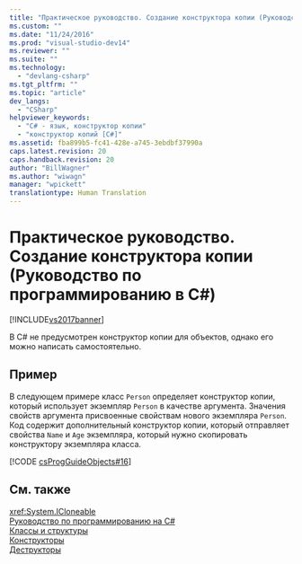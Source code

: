 ```yaml
---
title: "Практическое руководство. Создание конструктора копии (Руководство по программированию в C#) | Microsoft Docs"
ms.custom: ""
ms.date: "11/24/2016"
ms.prod: "visual-studio-dev14"
ms.reviewer: ""
ms.suite: ""
ms.technology: 
  - "devlang-csharp"
ms.tgt_pltfrm: ""
ms.topic: "article"
dev_langs: 
  - "CSharp"
helpviewer_keywords: 
  - "C# - язык, конструктор копии"
  - "конструктор копий [C#]"
ms.assetid: fba899b5-fc41-428e-a745-3ebdbf37990a
caps.latest.revision: 20
caps.handback.revision: 20
author: "BillWagner"
ms.author: "wiwagn"
manager: "wpickett"
translationtype: Human Translation
---
```

# Практическое руководство. Создание конструктора копии (Руководство по программированию в C#)
[!INCLUDE[vs2017banner](../../../csharp/includes/vs2017banner.md)]

В C\# не предусмотрен конструктор копии для объектов, однако его можно написать самостоятельно.  
  
## Пример  
 В следующем примере класс `Person` [](../../../csharp/language-reference/keywords/class.md "class (C# Reference)") определяет конструктор копии, который использует экземпляр `Person` в качестве аргумента.  Значения свойств аргумента присвоенные свойствам нового экземпляра `Person`.  Код содержит дополнительный конструктор копии, который отправляет свойства `Name` и `Age` экземпляра, который нужно скопировать конструктору экземпляра класса.  
  
 [!CODE [csProgGuideObjects#16](../CodeSnippet/VS_Snippets_VBCSharp/csProgGuideObjects#16)]  
  
## См. также  
 <xref:System.ICloneable>   
 [Руководство по программированию на C\#](../../../csharp/programming-guide/index.md)   
 [Классы и структуры](../../../csharp/programming-guide/classes-and-structs/index.md)   
 [Конструкторы](../../../csharp/programming-guide/classes-and-structs/constructors.md)   
 [Деструкторы](../../../csharp/programming-guide/classes-and-structs/destructors.md)